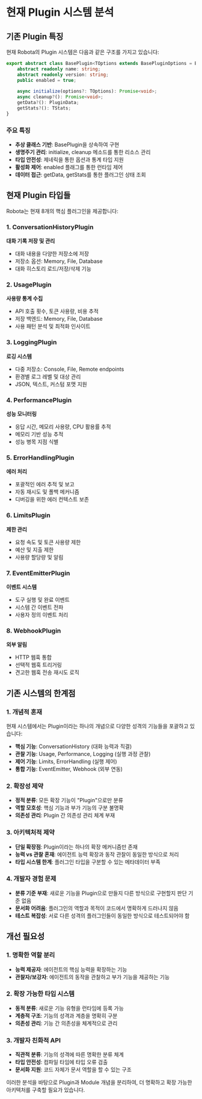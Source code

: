 # 현재 Plugin 시스템 분석

## 기존 Plugin 특징

현재 Robota의 Plugin 시스템은 다음과 같은 구조를 가지고 있습니다:

```typescript
export abstract class BasePlugin<TOptions extends BasePluginOptions = BasePluginOptions, TStats = PluginStats> {
    abstract readonly name: string;
    abstract readonly version: string;
    public enabled = true;
    
    async initialize(options?: TOptions): Promise<void>;
    async cleanup?(): Promise<void>;
    getData?(): PluginData;
    getStats?(): TStats;
}
```

### 주요 특징
- **추상 클래스 기반**: BasePlugin을 상속하여 구현
- **생명주기 관리**: initialize, cleanup 메소드를 통한 리소스 관리
- **타입 안전성**: 제네릭을 통한 옵션과 통계 타입 지원
- **활성화 제어**: enabled 플래그를 통한 런타임 제어
- **데이터 접근**: getData, getStats를 통한 플러그인 상태 조회

## 현재 Plugin 타입들

Robota는 현재 8개의 핵심 플러그인을 제공합니다:

### 1. ConversationHistoryPlugin
**대화 기록 저장 및 관리**
- 대화 내용을 다양한 저장소에 저장
- 저장소 옵션: Memory, File, Database
- 대화 히스토리 로드/저장/삭제 기능

### 2. UsagePlugin
**사용량 통계 수집**
- API 호출 횟수, 토큰 사용량, 비용 추적
- 저장 백엔드: Memory, File, Database
- 사용 패턴 분석 및 최적화 인사이트

### 3. LoggingPlugin
**로깅 시스템**
- 다중 저장소: Console, File, Remote endpoints
- 환경별 로그 레벨 및 대상 관리
- JSON, 텍스트, 커스텀 포맷 지원

### 4. PerformancePlugin
**성능 모니터링**
- 응답 시간, 메모리 사용량, CPU 활용률 추적
- 메모리 기반 성능 추적
- 성능 병목 지점 식별

### 5. ErrorHandlingPlugin
**에러 처리**
- 포괄적인 에러 추적 및 보고
- 자동 재시도 및 폴백 메커니즘
- 디버깅을 위한 에러 컨텍스트 보존

### 6. LimitsPlugin
**제한 관리**
- 요청 속도 및 토큰 사용량 제한
- 예산 및 지출 제한
- 사용량 할당량 및 알림

### 7. EventEmitterPlugin
**이벤트 시스템**
- 도구 실행 및 완료 이벤트
- 시스템 간 이벤트 전파
- 사용자 정의 이벤트 처리

### 8. WebhookPlugin
**외부 알림**
- HTTP 웹훅 통합
- 선택적 웹훅 트리거링
- 견고한 웹훅 전송 재시도 로직

## 기존 시스템의 한계점

### 1. 개념적 혼재
현재 시스템에서는 Plugin이라는 하나의 개념으로 다양한 성격의 기능들을 포괄하고 있습니다:

- **핵심 기능**: ConversationHistory (대화 능력과 직결)
- **관찰 기능**: Usage, Performance, Logging (실행 과정 관찰)
- **제어 기능**: Limits, ErrorHandling (실행 제어)
- **통합 기능**: EventEmitter, Webhook (외부 연동)

### 2. 확장성 제약
- **정적 분류**: 모든 확장 기능이 "Plugin"으로만 분류
- **역할 모호성**: 핵심 기능과 부가 기능의 구분 불명확
- **의존성 관리**: Plugin 간 의존성 관리 체계 부재

### 3. 아키텍처적 제약
- **단일 확장점**: Plugin이라는 하나의 확장 메커니즘만 존재
- **능력 vs 관찰 혼재**: 에이전트 능력 확장과 동작 관찰이 동일한 방식으로 처리
- **타입 시스템 한계**: 플러그인 타입을 구분할 수 있는 메타데이터 부족

### 4. 개발자 경험 문제
- **분류 기준 부재**: 새로운 기능을 Plugin으로 만들지 다른 방식으로 구현할지 판단 기준 없음
- **문서화 어려움**: 플러그인의 역할과 목적이 코드에서 명확하게 드러나지 않음
- **테스트 복잡성**: 서로 다른 성격의 플러그인들이 동일한 방식으로 테스트되어야 함

## 개선 필요성

### 1. 명확한 역할 분리
- **능력 제공자**: 에이전트의 핵심 능력을 확장하는 기능
- **관찰자/보강자**: 에이전트의 동작을 관찰하고 부가 기능을 제공하는 기능

### 2. 확장 가능한 타입 시스템
- **동적 분류**: 새로운 기능 유형을 런타임에 등록 가능
- **계층적 구조**: 기능의 성격과 계층을 명확히 구분
- **의존성 관리**: 기능 간 의존성을 체계적으로 관리

### 3. 개발자 친화적 API
- **직관적 분류**: 기능의 성격에 따른 명확한 분류 체계
- **타입 안전성**: 컴파일 타임에 타입 오류 검출
- **문서화 지원**: 코드 자체가 문서 역할을 할 수 있는 구조

이러한 분석을 바탕으로 Plugin과 Module 개념을 분리하여, 더 명확하고 확장 가능한 아키텍처를 구축할 필요가 있습니다. 